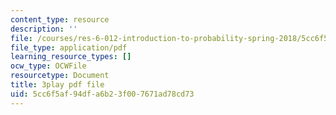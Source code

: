 ```yaml
---
content_type: resource
description: ''
file: /courses/res-6-012-introduction-to-probability-spring-2018/5cc6f5af94dfa6b23f007671ad78cd73_Ajar_6MAOLw.pdf
file_type: application/pdf
learning_resource_types: []
ocw_type: OCWFile
resourcetype: Document
title: 3play pdf file
uid: 5cc6f5af-94df-a6b2-3f00-7671ad78cd73
---
```

